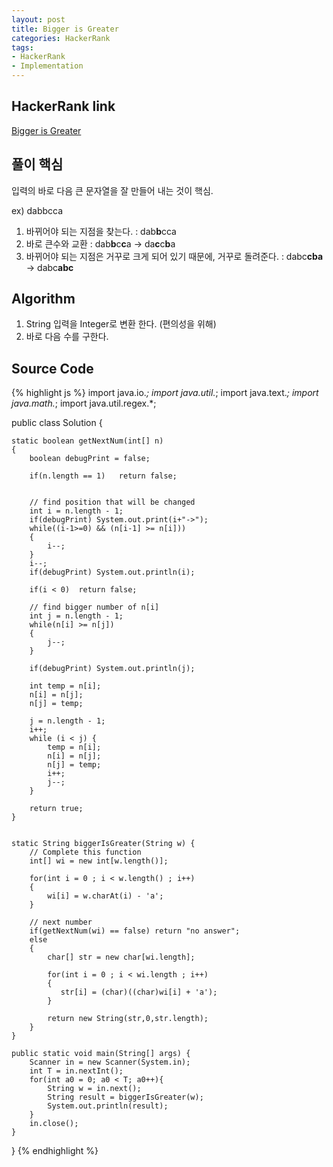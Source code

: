```yaml
---
layout: post
title: Bigger is Greater
categories: HackerRank
tags:
- HackerRank
- Implementation
---
```


## **HackerRank link**
[Bigger is Greater](https://www.hackerrank.com/challenges/bigger-is-greater/problem)


## **풀이 핵심** 
입력의 바로 다음 큰 문자열을 잘 만들어 내는 것이 핵심.

ex) dabbcca
1. 바뀌어야 되는 지점을 찾는다.                                      : dab**b**cca
2. 바로 큰수와 교환                                                 : dab**b**c**c**a → da**c**c**b**a
3. 바뀌어야 되는 지점은 거꾸로 크게 되어 있기 때문에, 거꾸로 돌려준다.  : dabc**cba** → dabc**abc**

## **Algorithm**
1. String 입력을 Integer로 변환 한다. (편의성을 위해)
2. 바로 다음 수를 구한다.

## **Source Code**
{% highlight js %}
import java.io.*;
import java.util.*;
import java.text.*;
import java.math.*;
import java.util.regex.*;

public class Solution {
 
    static boolean getNextNum(int[] n)
    {
        boolean debugPrint = false;
        
        if(n.length == 1)   return false;
        
     
        // find position that will be changed
        int i = n.length - 1;
        if(debugPrint) System.out.print(i+"->");
        while((i-1>=0) && (n[i-1] >= n[i]))
        {
            i--;
        }        
        i--;
        if(debugPrint) System.out.println(i);
        
        if(i < 0)  return false;
        
        // find bigger number of n[i]
        int j = n.length - 1;
        while(n[i] >= n[j])
        {
            j--;
        }
        
        if(debugPrint) System.out.println(j);
        
        int temp = n[i];
        n[i] = n[j];
        n[j] = temp;
        
        j = n.length - 1;
        i++;
        while (i < j) {
            temp = n[i];
            n[i] = n[j];
            n[j] = temp;
            i++;
            j--;
        }
        
        return true;
    }
    
    
    static String biggerIsGreater(String w) {
        // Complete this function
        int[] wi = new int[w.length()];
        
        for(int i = 0 ; i < w.length() ; i++)
        {
            wi[i] = w.charAt(i) - 'a';
        }
        
        // next number
        if(getNextNum(wi) == false) return "no answer";
        else
        {
            char[] str = new char[wi.length];
            
            for(int i = 0 ; i < wi.length ; i++)
            {
               str[i] = (char)((char)wi[i] + 'a');
            }
            
            return new String(str,0,str.length);
        }
    }

    public static void main(String[] args) {
        Scanner in = new Scanner(System.in);
        int T = in.nextInt();
        for(int a0 = 0; a0 < T; a0++){
            String w = in.next();
            String result = biggerIsGreater(w);
            System.out.println(result);
        }
        in.close();
    }
}
{% endhighlight %}

